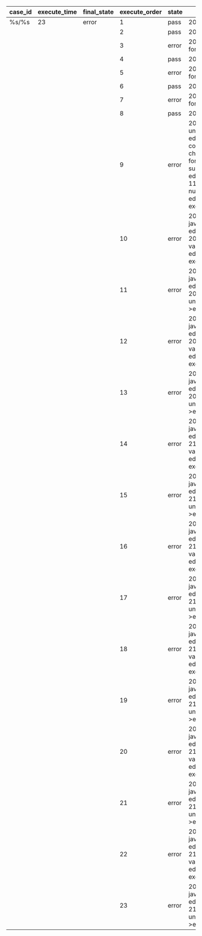 |case_id|execute_time|final_state|execute_order|state|timestamp|
| ------------- | ------------- | ------------- | ------------- | ------------- | ------------- |
|%s/%s|23|error|1|pass|2017-11-25 15:06:01 |
|    |    |    |2|pass|2017-11-29 20:26:08 |
|    |    |    |3|error|2017-11-29 20:26:09  :  edu.ecnu.woodpecker.controller.CedarOperation->enter:114                         case 12 foreign_key null value.case parse unsuccessfully and skip|
|    |    |    |4|pass|2017-11-29 20:32:17 |
|    |    |    |5|error|2017-11-29 20:32:17  :  edu.ecnu.woodpecker.controller.CedarOperation->enter:114                         case 12 foreign_key null value.case parse unsuccessfully and skip|
|    |    |    |6|pass|2017-11-29 20:35:06 |
|    |    |    |7|error|2017-11-29 20:35:06  :  edu.ecnu.woodpecker.controller.CedarOperation->enter:114                         case 12 foreign_key null value.case parse unsuccessfully and skip|
|    |    |    |8|pass|2017-11-29 20:38:41 |
|    |    |    |9|error|2017-11-29 20:38:44  :  edu.ecnu.woodpecker.sql.BasicSQLOperation->stmtExecuteUpdate:216                 unexpected exception in statement update;2017-11-29 20:38:44  :  edu.ecnu.woodpecker.executor.Executor->execute:170                               java.lang.Exception: com.mysql.jdbc.exceptions.jdbc4.MySQLSyntaxErrorException: You have an error in your SQL syntax; check the manual that corresponds to your OceanBase version for the right syntax to use near 'fk_1 foreign key index2(c3) references parent(c1) on delete set null);' at line 1 ; sun.reflect.NativeConstructorAccessorImpl.newInstance0(Native Method) ; edu.ecnu.woodpecker.sql.BasicSQLOperation.stmtExecuteUpdate(BasicSQLOperation.java:217);2017-11-29 20:38:44  :  edu.ecnu.woodpecker.controller.CedarOperation->enter:123                         case 12 foreign_key null value.case execute unsuccessfully first time;2017-11-29 20:38:44  :  edu.ecnu.woodpecker.controller.CedarOperation->enter:150                         case 12 foreign_key null value.case execute unsuccessfully after retry 0 times|
|    |    |    |10|error|2017-11-30 20:30:06  :  edu.ecnu.woodpecker.executor.Executor->execute:170                               java.lang.NullPointerException ; edu.ecnu.woodpecker.controller.clusterinfo.ClustersInfo.indexOf(ClustersInfo.java:1028);2017-11-30 20:30:06  :  edu.ecnu.woodpecker.controller.CedarOperation->enter:123                         case 12 foreign_key null value.case execute unsuccessfully first time;2017-11-30 20:30:06  :  edu.ecnu.woodpecker.controller.CedarOperation->enter:150                         case 12 foreign_key null value.case execute unsuccessfully after retry 0 times|
|    |    |    |11|error|2017-11-30 20:30:06  :  edu.ecnu.woodpecker.executor.Executor->execute:170                               java.lang.NullPointerException ; edu.ecnu.woodpecker.controller.clusterinfo.ClustersInfo.indexOf(ClustersInfo.java:1028);2017-11-30 20:30:06  :  edu.ecnu.woodpecker.controller.CedarOperation->enter:123                         case1.1.case execute unsuccessfully first time;2017-11-30 20:30:06  :  edu.ecnu.woodpecker.controller.CedarOperation->enter:150                         case1.1.case execute unsuccessfully after retry 0 times|
|    |    |    |12|error|2017-11-30 20:32:11  :  edu.ecnu.woodpecker.executor.Executor->execute:170                               java.lang.NullPointerException ; edu.ecnu.woodpecker.controller.clusterinfo.ClustersInfo.indexOf(ClustersInfo.java:1028);2017-11-30 20:32:11  :  edu.ecnu.woodpecker.controller.CedarOperation->enter:123                         case 12 foreign_key null value.case execute unsuccessfully first time;2017-11-30 20:32:11  :  edu.ecnu.woodpecker.controller.CedarOperation->enter:150                         case 12 foreign_key null value.case execute unsuccessfully after retry 0 times|
|    |    |    |13|error|2017-11-30 20:32:11  :  edu.ecnu.woodpecker.executor.Executor->execute:170                               java.lang.NullPointerException ; edu.ecnu.woodpecker.controller.clusterinfo.ClustersInfo.indexOf(ClustersInfo.java:1028);2017-11-30 20:32:11  :  edu.ecnu.woodpecker.controller.CedarOperation->enter:123                         case1.1.case execute unsuccessfully first time;2017-11-30 20:32:11  :  edu.ecnu.woodpecker.controller.CedarOperation->enter:150                         case1.1.case execute unsuccessfully after retry 0 times|
|    |    |    |14|error|2017-11-30 21:16:21  :  edu.ecnu.woodpecker.executor.Executor->execute:170                               java.lang.NullPointerException ; edu.ecnu.woodpecker.controller.clusterinfo.ClustersInfo.indexOf(ClustersInfo.java:1028);2017-11-30 21:16:21  :  edu.ecnu.woodpecker.controller.CedarOperation->enter:123                         case 12 foreign_key null value.case execute unsuccessfully first time;2017-11-30 21:16:21  :  edu.ecnu.woodpecker.controller.CedarOperation->enter:150                         case 12 foreign_key null value.case execute unsuccessfully after retry 0 times|
|    |    |    |15|error|2017-11-30 21:16:21  :  edu.ecnu.woodpecker.executor.Executor->execute:170                               java.lang.NullPointerException ; edu.ecnu.woodpecker.controller.clusterinfo.ClustersInfo.indexOf(ClustersInfo.java:1028);2017-11-30 21:16:21  :  edu.ecnu.woodpecker.controller.CedarOperation->enter:123                         case1.1.case execute unsuccessfully first time;2017-11-30 21:16:21  :  edu.ecnu.woodpecker.controller.CedarOperation->enter:150                         case1.1.case execute unsuccessfully after retry 0 times|
|    |    |    |16|error|2017-11-30 21:22:39  :  edu.ecnu.woodpecker.executor.Executor->execute:170                               java.lang.NullPointerException ; edu.ecnu.woodpecker.controller.clusterinfo.ClustersInfo.indexOf(ClustersInfo.java:1028);2017-11-30 21:22:39  :  edu.ecnu.woodpecker.controller.CedarOperation->enter:123                         case 12 foreign_key null value.case execute unsuccessfully first time;2017-11-30 21:22:39  :  edu.ecnu.woodpecker.controller.CedarOperation->enter:150                         case 12 foreign_key null value.case execute unsuccessfully after retry 0 times|
|    |    |    |17|error|2017-11-30 21:22:39  :  edu.ecnu.woodpecker.executor.Executor->execute:170                               java.lang.NullPointerException ; edu.ecnu.woodpecker.controller.clusterinfo.ClustersInfo.indexOf(ClustersInfo.java:1028);2017-11-30 21:22:39  :  edu.ecnu.woodpecker.controller.CedarOperation->enter:123                         case1.1.case execute unsuccessfully first time;2017-11-30 21:22:39  :  edu.ecnu.woodpecker.controller.CedarOperation->enter:150                         case1.1.case execute unsuccessfully after retry 0 times|
|    |    |    |18|error|2017-11-30 21:24:31  :  edu.ecnu.woodpecker.executor.Executor->execute:170                               java.lang.NullPointerException ; edu.ecnu.woodpecker.controller.clusterinfo.ClustersInfo.indexOf(ClustersInfo.java:1028);2017-11-30 21:24:31  :  edu.ecnu.woodpecker.controller.CedarOperation->enter:123                         case 12 foreign_key null value.case execute unsuccessfully first time;2017-11-30 21:24:31  :  edu.ecnu.woodpecker.controller.CedarOperation->enter:150                         case 12 foreign_key null value.case execute unsuccessfully after retry 0 times|
|    |    |    |19|error|2017-11-30 21:24:31  :  edu.ecnu.woodpecker.executor.Executor->execute:170                               java.lang.NullPointerException ; edu.ecnu.woodpecker.controller.clusterinfo.ClustersInfo.indexOf(ClustersInfo.java:1028);2017-11-30 21:24:31  :  edu.ecnu.woodpecker.controller.CedarOperation->enter:123                         case1.1.case execute unsuccessfully first time;2017-11-30 21:24:31  :  edu.ecnu.woodpecker.controller.CedarOperation->enter:150                         case1.1.case execute unsuccessfully after retry 0 times|
|    |    |    |20|error|2017-11-30 21:24:54  :  edu.ecnu.woodpecker.executor.Executor->execute:170                               java.lang.NullPointerException ; edu.ecnu.woodpecker.controller.clusterinfo.ClustersInfo.indexOf(ClustersInfo.java:1028);2017-11-30 21:24:54  :  edu.ecnu.woodpecker.controller.CedarOperation->enter:123                         case 12 foreign_key null value.case execute unsuccessfully first time;2017-11-30 21:24:54  :  edu.ecnu.woodpecker.controller.CedarOperation->enter:150                         case 12 foreign_key null value.case execute unsuccessfully after retry 0 times|
|    |    |    |21|error|2017-11-30 21:24:54  :  edu.ecnu.woodpecker.executor.Executor->execute:170                               java.lang.NullPointerException ; edu.ecnu.woodpecker.controller.clusterinfo.ClustersInfo.indexOf(ClustersInfo.java:1028);2017-11-30 21:24:54  :  edu.ecnu.woodpecker.controller.CedarOperation->enter:123                         case1.1.case execute unsuccessfully first time;2017-11-30 21:24:54  :  edu.ecnu.woodpecker.controller.CedarOperation->enter:150                         case1.1.case execute unsuccessfully after retry 0 times|
|    |    |    |22|error|2017-11-30 21:26:05  :  edu.ecnu.woodpecker.executor.Executor->execute:170                               java.lang.NullPointerException ; edu.ecnu.woodpecker.controller.clusterinfo.ClustersInfo.indexOf(ClustersInfo.java:1028);2017-11-30 21:26:05  :  edu.ecnu.woodpecker.controller.CedarOperation->enter:123                         case 12 foreign_key null value.case execute unsuccessfully first time;2017-11-30 21:26:05  :  edu.ecnu.woodpecker.controller.CedarOperation->enter:150                         case 12 foreign_key null value.case execute unsuccessfully after retry 0 times|
|    |    |    |23|error|2017-11-30 21:26:05  :  edu.ecnu.woodpecker.executor.Executor->execute:170                               java.lang.NullPointerException ; edu.ecnu.woodpecker.controller.clusterinfo.ClustersInfo.indexOf(ClustersInfo.java:1028);2017-11-30 21:26:05  :  edu.ecnu.woodpecker.controller.CedarOperation->enter:123                         case1.1.case execute unsuccessfully first time;2017-11-30 21:26:05  :  edu.ecnu.woodpecker.controller.CedarOperation->enter:150                         case1.1.case execute unsuccessfully after retry 0 times|



